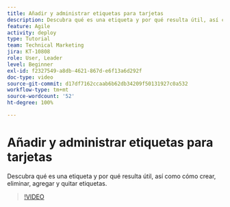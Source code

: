 ```yaml
---
title: Añadir y administrar etiquetas para tarjetas
description: Descubra qué es una etiqueta y por qué resulta útil, así como cómo crear, eliminar, agregar y quitar etiquetas.
feature: Agile
activity: deploy
type: Tutorial
team: Technical Marketing
jira: KT-10808
role: User, Leader
level: Beginner
exl-id: f2327549-a8db-4621-867d-e6f13a6d292f
doc-type: video
source-git-commit: d17df7162ccaab6b62db34209f50131927c0a532
workflow-type: tm+mt
source-wordcount: '52'
ht-degree: 100%

---
```


# Añadir y administrar etiquetas para tarjetas

Descubra qué es una etiqueta y por qué resulta útil, así como cómo crear, eliminar, agregar y quitar etiquetas.

>[!VIDEO](https://video.tv.adobe.com/v/3423037/?quality=12&learn=on&enablevpops&captions=spa)
